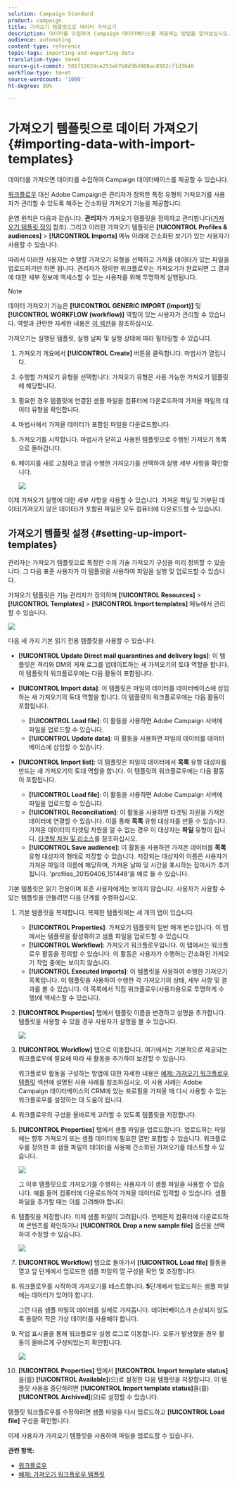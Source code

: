 ```yaml
---
solution: Campaign Standard
product: campaign
title: 가져오기 템플릿으로 데이터 가져오기
description: 데이터를 수집하여 Campaign 데이터베이스를 제공하는 방법을 알아보십시오.
audience: automating
content-type: reference
topic-tags: importing-and-exporting-data
translation-type: tm+mt
source-git-commit: 501f52624ce253eb7b0d36d908ac8502cf1d3b48
workflow-type: tm+mt
source-wordcount: '1090'
ht-degree: 99%

---
```



# 가져오기 템플릿으로 데이터 가져오기{#importing-data-with-import-templates}

데이터를 가져오면 데이터를 수집하여 Campaign 데이터베이스를 제공할 수 있습니다.

[워크플로우](../../automating/using/get-started-workflows.md) 대신 Adobe Campaign은 관리자가 정의한 특정 유형의 가져오기를 사용자가 관리할 수 있도록 해주는 간소화된 가져오기 기능을 제공합니다.

운영 원칙은 다음과 같습니다. **관리자**&#x200B;가 가져오기 템플릿을 정의하고 관리합니다([가져오기 템플릿 정의](../../automating/using/importing-data-with-import-templates.md#setting-up-import-templates) 참조). 그리고 이러한 가져오기 템플릿은 **[!UICONTROL Profiles & audiences]** > **[!UICONTROL Imports]** 메뉴 아래에 간소화된 보기가 있는 사용자가 사용할 수 있습니다.

따라서 이러한 사용자는 수행할 가져오기 유형을 선택하고 가져올 데이터가 있는 파일을 업로드하기만 하면 됩니다. 관리자가 정의한 워크플로우는 가져오기가 완료되면 그 결과에 대한 세부 정보에 액세스할 수 있는 사용자를 위해 투명하게 실행됩니다.

>[!NOTE]
>
>데이터 가져오기 기능은 **[!UICONTROL GENERIC IMPORT (import)]** 및 **[!UICONTROL WORKFLOW (workflow)]** 역할이 있는 사용자가 관리할 수 있습니다. 역할과 관련한 자세한 내용은 [이 섹션](../../administration/using/list-of-roles.md)을 참조하십시오.

가져오기는 실행된 템플릿, 실행 날짜 및 실행 상태에 따라 필터링할 수 있습니다.

1. 가져오기 개요에서 **[!UICONTROL Create]** 버튼을 클릭합니다. 마법사가 열립니다.
1. 수행할 가져오기 유형을 선택합니다. 가져오기 유형은 사용 가능한 가져오기 템플릿에 해당합니다.
1. 필요한 경우 템플릿에 연결된 샘플 파일을 컴퓨터에 다운로드하여 가져올 파일의 데이터 유형을 확인합니다.
1. 마법사에서 가져올 데이터가 포함된 파일을 다운로드합니다.
1. 가져오기를 시작합니다. 마법사가 닫히고 사용된 템플릿으로 수행된 가져오기 목록으로 돌아갑니다.
1. 페이지를 새로 고침하고 방금 수행한 가져오기를 선택하여 실행 세부 사항을 확인합니다.

   ![](assets/simplified_import1.png)

이제 가져오기 실행에 대한 세부 사항을 사용할 수 있습니다. 가져온 파일 및 거부된 데이터(가져오지 않은 데이터)가 포함된 파일은 모두 컴퓨터에 다운로드할 수 있습니다.

## 가져오기 템플릿 설정 {#setting-up-import-templates}

관리자는 가져오기 템플릿으로 특정한 수의 기술 가져오기 구성을 미리 정의할 수 있습니다. 그 다음 표준 사용자가 이 템플릿을 사용하여 파일을 실행 및 업로드할 수 있습니다.

가져오기 템플릿은 기능 관리자가 정의하며 **[!UICONTROL Resources]** > **[!UICONTROL Templates]** > **[!UICONTROL Import templates]** 메뉴에서 관리할 수 있습니다.

![](assets/import_template_list.png)

다음 세 가지 기본 읽기 전용 템플릿을 사용할 수 있습니다.

* **[!UICONTROL Update Direct mail quarantines and delivery logs]**: 이 템플릿은 격리와 DM의 게재 로그를 업데이트하는 새 가져오기의 토대 역할을 합니다. 이 템플릿의 워크플로우에는 다음 활동이 포함됩니다.
* **[!UICONTROL Import data]**: 이 템플릿은 파일의 데이터를 데이터베이스에 삽입하는 새 가져오기의 토대 역할을 합니다. 이 템플릿의 워크플로우에는 다음 활동이 포함됩니다.

   * **[!UICONTROL Load file]**: 이 활동을 사용하면 Adobe Campaign 서버에 파일을 업로드할 수 있습니다.
   * **[!UICONTROL Update data]**: 이 활동을 사용하면 파일의 데이터를 데이터베이스에 삽입할 수 있습니다.

* **[!UICONTROL Import list]**: 이 템플릿은 파일의 데이터에서 **목록** 유형 대상자를 만드는 새 가져오기의 토대 역할을 합니다. 이 템플릿의 워크플로우에는 다음 활동이 포함됩니다.

   * **[!UICONTROL Load file]**: 이 활동을 사용하면 Adobe Campaign 서버에 파일을 업로드할 수 있습니다.
   * **[!UICONTROL Reconciliation]**: 이 활동을 사용하면 타겟팅 차원을 가져온 데이터에 연결할 수 있습니다. 이를 통해 **목록** 유형 대상자를 만들 수 있습니다. 가져온 데이터의 타겟팅 차원을 알 수 없는 경우 이 대상자는 **파일** 유형이 됩니다. [타겟팅 차원 및 리소스](../../automating/using/query.md#targeting-dimensions-and-resources)를 참조하십시오.
   * **[!UICONTROL Save audience]**: 이 활동을 사용하면 가져온 데이터를 **목록** 유형 대상자의 형태로 저장할 수 있습니다. 저장되는 대상자의 이름은 사용자가 가져온 파일의 이름에 해당하며, 가져온 날짜 및 시간을 표시하는 접미사가 추가됩니다. &#39;profiles_20150406_151448&#39;을 예로 들 수 있습니다.

기본 템플릿은 읽기 전용이며 표준 사용자에게는 보이지 않습니다. 사용자가 사용할 수 있는 템플릿을 만들려면 다음 단계를 수행하십시오.

1. 기본 템플릿을 복제합니다. 복제한 템플릿에는 세 개의 탭이 있습니다.

   * **[!UICONTROL Properties]**: 가져오기 템플릿의 일반 매개 변수입니다. 이 탭에서는 템플릿을 활성화하고 샘플 파일을 업로드할 수 있습니다.
   * **[!UICONTROL Workflow]**: 가져오기 워크플로우입니다. 이 탭에서는 워크플로우 활동을 정의할 수 있습니다. 이 활동은 사용자가 수행하는 간소화된 가져오기 작업 중에는 보이지 않습니다.
   * **[!UICONTROL Executed imports]**: 이 템플릿을 사용하여 수행한 가져오기 목록입니다. 이 템플릿을 사용하여 수행한 각 가져오기의 상태, 세부 사항 및 결과를 볼 수 있습니다. 이 목록에서 직접 워크플로우(사용자용으로 투명하게 수행)에 액세스할 수 있습니다.

1. **[!UICONTROL Properties]** 탭에서 템플릿 이름을 변경하고 설명을 추가합니다. 템플릿을 사용할 수 있을 경우 사용자가 설명을 볼 수 있습니다.

   ![](assets/simplified_import_model1.png)

1. **[!UICONTROL Workflow]** 탭으로 이동합니다. 여기에서는 기본적으로 제공되는 워크플로우에 필요에 따라 새 활동을 추가하여 보강할 수 있습니다.

   워크플로우 활동을 구성하는 방법에 대한 자세한 내용은 [예제: 가져오기 워크플로우 템플릿](../../automating/using/creating-import-workflow-templates.md) 섹션에 설명된 사용 사례를 참조하십시오. 이 사용 사례는 Adobe Campaign 데이터베이스의 CRM에 있는 프로필을 가져올 때 다시 사용할 수 있는 워크플로우를 설정하는 데 도움이 됩니다.

1. 워크플로우의 구성을 올바르게 고려할 수 있도록 템플릿을 저장합니다.
1. **[!UICONTROL Properties]** 탭에서 샘플 파일을 업로드합니다. 업로드하는 파일에는 향후 가져오기 또는 샘플 데이터에 필요한 열만 포함할 수 있습니다. 워크플로우를 정의한 후 샘플 파일의 데이터를 사용해 간소화된 가져오기를 테스트할 수 있습니다.

   ![](assets/import_template_sample.png)

   그 이후 템플릿으로 가져오기를 수행하는 사용자가 이 샘플 파일을 사용할 수 있습니다. 예를 들어 컴퓨터에 다운로드하여 가져올 데이터로 입력할 수 있습니다. 샘플 파일을 추가할 때는 이를 고려해야 합니다.

1. 템플릿을 저장합니다. 이제 샘플 파일이 고려됩니다. 언제든지 컴퓨터에 다운로드하여 콘텐츠를 확인하거나 **[!UICONTROL Drop a new sample file]** 옵션을 선택하여 수정할 수 있습니다.

   ![](assets/simplified_import_model2.png)

1. **[!UICONTROL Workflow]** 탭으로 돌아가서 **[!UICONTROL Load file]** 활동을 열고 앞 단계에서 업로드한 샘플 파일의 열 구성을 확인 및 조정합니다.
1. 워크플로우를 시작하여 가져오기를 테스트합니다. **5**&#x200B;단계에서 업로드하는 샘플 파일에는 데이터가 있어야 합니다.

   그런 다음 샘플 파일의 데이터를 실제로 가져옵니다. 데이터베이스가 손상되지 않도록 용량이 작은 가상 데이터를 사용해야 합니다.

1. 작업 표시줄을 통해 워크플로우 실행 로그로 이동합니다. 오류가 발생했을 경우 활동이 올바르게 구성되었는지 확인합니다.

   ![](assets/simplified_import_model3.png)

1. **[!UICONTROL Properties]** 탭에서 **[!UICONTROL Import template status]**&#x200B;을(를) **[!UICONTROL Available]**(으)로 설정한 다음 템플릿을 저장합니다. 이 템플릿 사용을 중단하려면 **[!UICONTROL Import template status]**&#x200B;을(를) **[!UICONTROL Archived]**(으)로 설정할 수 있습니다.

템플릿 워크플로우를 수정하려면 샘플 파일을 다시 업로드하고 **[!UICONTROL Load file]** 구성을 확인합니다.

이제 사용자가 가져오기 템플릿을 사용하여 파일을 업로드할 수 있습니다.

**관련 항목:**

* [워크플로우](../../automating/using/get-started-workflows.md)
* [예제: 가져오기 워크플로우 템플릿](../../automating/using/creating-import-workflow-templates.md)
